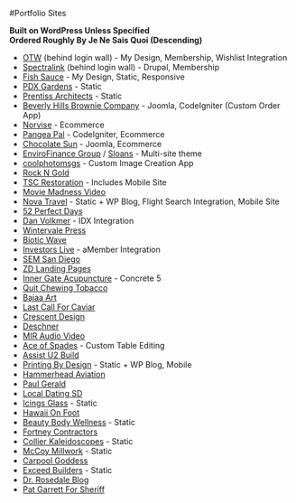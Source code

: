 #Portfolio Sites

**Built on WordPress Unless Specified**  
**Ordered Roughly By Je Ne Sais Quoi (Descending)**

- [OTW](http://otw.jaimemiller.com/) (behind login wall) - My Design, Membership, Wishlist Integration
- [Spectralink](http://partneraccess.spectralink.com/) (behind login wall) - Drupal, Membership
- [Fish Sauce](http://fishsaucepdx.com/) - My Design, Static, Responsive
- [PDX Gardens](http://pdxgardens.com/) - Static
- [Prentiss Architects](http://www.prentissarchitects.com/) - Static
- [Beverly Hills Brownie Company](http://beverlyhillsbrownie.com/) - Joomla, CodeIgniter (Custom Order App)
- [Norvise](http://norvise.com/) - Ecommerce
- [Pangea Pal](http://pangeapal.com/) - CodeIgniter, Ecommerce
- [Chocolate Sun](http://chocolatesun.com/) - Joomla, Ecommerce
- [EnviroFinance Group](http://www.envirofinancegroup.com/) / [Sloans](http://sloansdenver.com/) - Multi-site theme
- [coolphotomsgs](http://www.coolphotomsgs.com/) - Custom Image Creation App
- [Rock N Gold](http://rockngold.com/)
- [TSC Restoration](http://tscrestoration.com/) - Includes Mobile Site
- [Movie Madness Video](http://moviemadnessvideo.com/)
- [Nova Travel](http://www.novatravel.com/index.php) - Static + WP Blog, Flight Search Integration,  Mobile Site
- [52 Perfect Days](http://www.52perfectdays.com/)
- [Dan Volkmer](http://www.danvolkmer.com/) - IDX Integration
- [Wintervale Press](http://wintervalepress.com/)
- [Biotic Wave](http://bioticwave.com/)
- [Investors Live](http://investorslive.com/) - aMember Integration
- [SEM San Diego](http://www.semsandiego.com/)
- [ZD Landing Pages](http://blogs.zddesign.net/)
- [Inner Gate Acupuncture](http://innergateacupuncture.com/) - Concrete 5
- [Quit Chewing Tobacco](http://quitchewingtobacco.com/)
- [Bajaa Art](http://bajaart.com/)
- [Last Call For Caviar](http://www.lastcallforcaviar.com/)
- [Crescent Design](http://www.crescentdesign.com/)
- [Deschner](http://deschner.com/)
- [MIR Audio Video](http://miraudiovideo.com/)
- [Ace of Spades](http://aceofspadesportland.com/) - Custom Table Editing
- [Assist U2 Build](http://au2b.com/)
- [Printing By Design](http://www.pbdink.com/) - Static + WP Blog, Mobile
- [Hammerhead Aviation](http://hammerheadaviation.com/)
- [Paul Gerald](http://paulgerald.com/)
- [Local Dating SD](http://localdatingsandiego.com/)
- [Icings Glass](http://www.icingsglass.com/) - Static
- [Hawaii On Foot](http://hawaiionfoot.com/)
- [Beauty Body Wellness](http://beautybodywellness.com/) - Static
- [Fortney Contractors](http://fortneycontractors.com/)
- [Collier Kaleidoscopes](http://www.collierkaleidoscopes.com/) - Static
- [McCoy Millwork](http://www.mccoymillwork.com/) - Static
- [Carpool Goddess](http://www.carpoolgoddess.com/)
- [Exceed Builders](http://www.exceedbuilders.com/) - Static
- [Dr. Rosedale Blog](http://drrosedale.com/blog/)
- [Pat Garrett For Sheriff](http://www.patgarrettforsheriff.com/)

